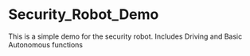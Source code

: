 # Security_Robot_Demo
This is  a simple demo for the security robot. Includes Driving and Basic Autonomous functions  

